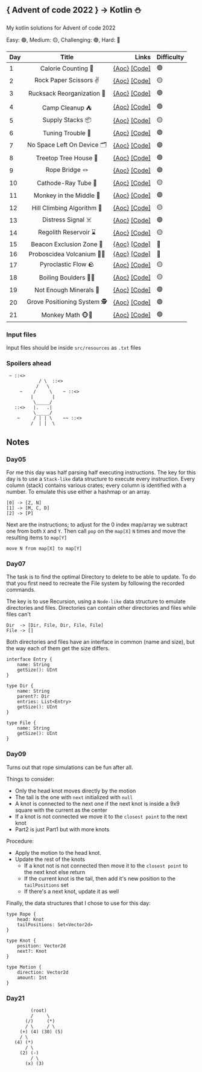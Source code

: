 ## { Advent of code 2022 } -> Kotlin ⛄

My kotlin solutions for Advent of code 2022

Easy: 🟢, Medium: 🟡, Challenging: 🟣, Hard: 🔴

| Day |            Title            |                                                                                                                       Links | Difficulty |
|-----|:---------------------------:|----------------------------------------------------------------------------------------------------------------------------:|------------|
| 1   |     Calorie Counting 🍪     |  [{Aoc}](https://adventofcode.com/2022/day/1)  [[Code]](https://github.com/Gers2017/aoc-2022-kotlin/blob/main/src/Day01.kt) | 🟢         |
| 2   |   Rock Paper Scissors ✌️    |  [{Aoc}](https://adventofcode.com/2022/day/2)  [[Code]](https://github.com/Gers2017/aoc-2022-kotlin/blob/main/src/Day02.kt) | 🟡         |
| 3   | Rucksack Reorganization 🎒  |  [{Aoc}](https://adventofcode.com/2022/day/3)  [[Code]](https://github.com/Gers2017/aoc-2022-kotlin/blob/main/src/Day03.kt) | 🟢         |
| 4   |       Camp Cleanup ⛺        |  [{Aoc}](https://adventofcode.com/2022/day/4)  [[Code]](https://github.com/Gers2017/aoc-2022-kotlin/blob/main/src/Day04.kt) | 🟢         |
| 5   |      Supply Stacks 📦       |  [{Aoc}](https://adventofcode.com/2022/day/5)  [[Code]](https://github.com/Gers2017/aoc-2022-kotlin/blob/main/src/Day05.kt) | 🟡         |
| 6   |      Tuning Trouble 📜      |  [{Aoc}](https://adventofcode.com/2022/day/6)  [[Code]](https://github.com/Gers2017/aoc-2022-kotlin/blob/main/src/Day06.kt) | 🟢         |
| 7   | No Space Left On Device 🗂️ |  [{Aoc}](https://adventofcode.com/2022/day/7)  [[Code]](https://github.com/Gers2017/aoc-2022-kotlin/blob/main/src/Day07.kt) | 🟣         |
| 8   |    Treetop Tree House 🌲    |  [{Aoc}](https://adventofcode.com/2022/day/8)  [[Code]](https://github.com/Gers2017/aoc-2022-kotlin/blob/main/src/Day08.kt) | 🟢         |
| 9   |       Rope Bridge 🪢        |  [{Aoc}](https://adventofcode.com/2022/day/9)  [[Code]](https://github.com/Gers2017/aoc-2022-kotlin/blob/main/src/Day09.kt) | 🟣         |
| 10  |     Cathode-Ray Tube 👾     | [{Aoc}](https://adventofcode.com/2022/day/10)  [[Code]](https://github.com/Gers2017/aoc-2022-kotlin/blob/main/src/Day10.kt) | 🟡         |
| 11  |   Monkey in the Middle 🐒   | [{Aoc}](https://adventofcode.com/2022/day/11)  [[Code]](https://github.com/Gers2017/aoc-2022-kotlin/blob/main/src/Day11.kt) | 🟣         |
| 12  | Hill Climbing Algorithm 🐑  | [{Aoc}](https://adventofcode.com/2022/day/12)  [[Code]](https://github.com/Gers2017/aoc-2022-kotlin/blob/main/src/Day12.kt) | 🟡         |
| 13  |     Distress Signal ☠️      | [{Aoc}](https://adventofcode.com/2022/day/13)  [[Code]](https://github.com/Gers2017/aoc-2022-kotlin/blob/main/src/Day13.kt) | 🟣         |
| 14  |    Regolith Reservoir ⌛     | [{Aoc}](https://adventofcode.com/2022/day/14)  [[Code]](https://github.com/Gers2017/aoc-2022-kotlin/blob/main/src/Day14.kt) | 🟡         |
| 15  |  Beacon Exclusion Zone 🔎   | [{Aoc}](https://adventofcode.com/2022/day/15)  [[Code]](https://github.com/Gers2017/aoc-2022-kotlin/blob/main/src/Day15.kt) | 🔴         |
| 16  | Proboscidea Volcanium 🐘🌋  | [{Aoc}](https://adventofcode.com/2022/day/16)  [[Code]](https://github.com/Gers2017/aoc-2022-kotlin/blob/main/src/Day16.kt) | 🔴         |
| 17  |     Pyroclastic Flow 🪨     | [{Aoc}](https://adventofcode.com/2022/day/17)  [[Code]](https://github.com/Gers2017/aoc-2022-kotlin/blob/main/src/Day17.kt) | 🟡         |
| 18  |    Boiling Boulders 🧊🔥    | [{Aoc}](https://adventofcode.com/2022/day/18)  [[Code]](https://github.com/Gers2017/aoc-2022-kotlin/blob/main/src/Day18.kt) | 🟡         |
| 19  |   Not Enough Minerals 🤖    | [{Aoc}](https://adventofcode.com/2022/day/19)  [[Code]](https://github.com/Gers2017/aoc-2022-kotlin/blob/main/src/Day19.kt) | 🟣         |
| 20  | Grove Positioning System 🕵 | [{Aoc}](https://adventofcode.com/2022/day/20)  [[Code]](https://github.com/Gers2017/aoc-2022-kotlin/blob/main/src/Day20.kt) | 🟢         |
| 21  |      Monkey Math 🐵🧮       | [{Aoc}](https://adventofcode.com/2022/day/21)  [[Code]](https://github.com/Gers2017/aoc-2022-kotlin/blob/main/src/Day21.kt) | 🟢         |

### Input files

Input files should be inside `src/resources` as `.txt` files

### Spoilers ahead

```
 ~ ::<>
            / \  ::<>
           /   \
     ~    /     \    ~ ::<>
         |       |  
          \_____/
   ::<>   |.   .|
          \_____/
    ~     / | | \    ~~ ::<>
         /  | |  \
```

## Notes

### Day05

For me this day was half parsing half executing instructions.
The key for this day is to use a `Stack-like` data structure to execute every instruction.
Every column (stack) contains various crates; every column is identified with a number. To emulate this use either a
hashmap or an array.

```
[0] -> [Z, N]
[1] -> [M, C, D]
[2] -> [P]
```

Next are the instructions; to adjust for the 0 index map/array we subtract one from both `X` and `Y`.
Then call `pop` on the `map[X]` `N` times and move the resulting items to `map[Y]`

```
move N from map[X] to map[Y] 
```

### Day07

The task is to find the optimal Directory to delete to be able to update.
To do that you first need to recreate the File system by following the recorded commands.

The key is to use Recursion, using a `Node-like` data structure to emulate directories and files.
Directories can contain other directories and files while files can't

```
Dir  -> [Dir, File, Dir, File, File]
File -> []
```

Both directories and files have an interface in common (name and size), but the way each of them get the size differs.

```
interface Entry {
    name: String
    getSize(): UInt
}

type Dir {
    name: String
    parent?: Dir
    entries: List<Entry>
    getSize(): UInt
}

type File {
    name: String
    getSize(): UInt
}
```

### Day09

Turns out that rope simulations can be fun after all.

Things to consider:

- Only the head knot moves directly by the motion
- The tail is the one with `next` initialized with `null`
- A knot is connected to the next one if the next knot is inside a 9x9 square with the current as the center
- If a knot is not connected we move it to the `closest point` to the next knot
- Part2 is just Part1 but with more knots

Procedure:

- Apply the motion to the head knot.
- Update the rest of the knots
    - If a knot not is not connected then move it to the `closest point` to the next knot else return
    - If the current knot is the tail, then add it's new position to the `tailPositions` set
    - If there's a next knot, update it as well

Finally, the data structures that I chose to use for this day:

```
type Rope {
    head: Knot
    tailPositions: Set<Vector2d>
}

type Knot {
    position: Vector2d
    next?: Knot
}

type Motion {
    direction: Vector2d
    amount: Int
}
```

### Day21
```
         (root)
         /     \
       (/)     (*)
       / \     / \
     (+) (4) (30) (5)
     / \
   (4) (*)
       / \
     (2) (-)
         / \
       (x) (3)
```
